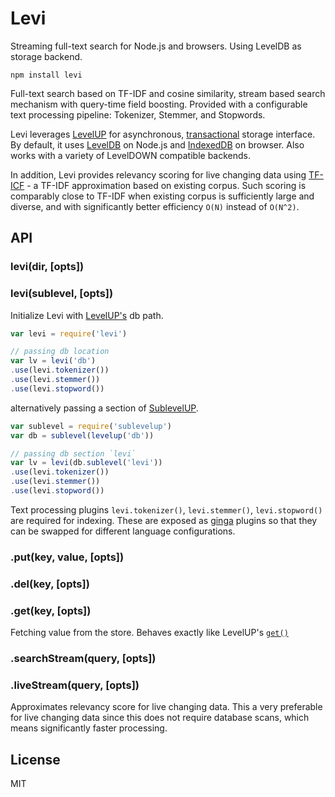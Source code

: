 # Levi

Streaming full-text search for Node.js and browsers. Using LevelDB as storage backend.

```
npm install levi
```

Full-text search based on TF-IDF and cosine similarity, 
stream based search mechanism with query-time field boosting.
Provided with a configurable text processing pipeline: Tokenizer, Stemmer, and Stopwords. 

Levi leverages [LevelUP](https://github.com/Level/levelup) for asynchronous, 
[transactional](https://github.com/cshum/level-transactions/) storage interface.
By default, it uses [LevelDB](https://github.com/Level/leveldown) on Node.js and [IndexedDB](https://github.com/maxogden/level.js) on browser. 
Also works with a variety of LevelDOWN compatible backends.

In addition, Levi provides relevancy scoring for live changing data using [TF-ICF](http://cda.ornl.gov/publications/ICMLA06.pdf) - a TF-IDF approximation based on existing corpus.
Such scoring is comparably close to TF-IDF when existing corpus is sufficiently large and diverse,
and with significantly better efficiency `O(N)` instead of `O(N^2)`.

## API

### levi(dir, [opts])
### levi(sublevel, [opts])

Initialize Levi with [LevelUP's](https://github.com/Level/levelup#ctor) db path.

```js
var levi = require('levi')

// passing db location
var lv = levi('db') 
.use(levi.tokenizer())
.use(levi.stemmer())
.use(levi.stopword())

```
alternatively passing a section of [SublevelUP](https://github.com/cshum/sublevelup).

```js
var sublevel = require('sublevelup')
var db = sublevel(levelup('db'))

// passing db section `levi`
var lv = levi(db.sublevel('levi'))
.use(levi.tokenizer())
.use(levi.stemmer())
.use(levi.stopword())

```

Text processing plugins `levi.tokenizer()`, `levi.stemmer()`, `levi.stopword()` are required for indexing.
These are exposed as [ginga](https://github.com/cshum/ginga) plugins so that they can be swapped for different language configurations.

### .put(key, value, [opts])
### .del(key, [opts])
### .get(key, [opts])
Fetching value from the store. Behaves exactly like LevelUP's [`get()`](https://github.com/Level/levelup#get)

### .searchStream(query, [opts])

### .liveStream(query, [opts])

Approximates relevancy score for live changing data. 
This a very preferable for live changing data since this does not require database scans, 
which means significantly faster processing.

## License

MIT
